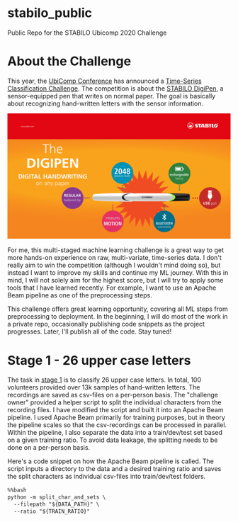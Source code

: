 # stabilo_public
Public Repo for the STABILO Ubicomp 2020 Challenge

# About the Challenge

This year, the [UbiComp Conference](http://ubicomp.org/ubicomp2020/) has announced a [Time-Series Classification Challenge](http://ubicomp.org/ubicomp2020/cfp/challenge.html). The competition is about the [STABILO DigiPen](https://www.stabilodigital.com), a sensor-equipped pen that writes on normal paper. The goal is basically about recognizing hand-written letters with the sensor information. 

![STABILO DigiPen](/pics/stabilo_digipen.png)

For me, this multi-staged machine learning challenge is a great way to get more hands-on experience on raw, multi-variate, time-series data. I don't really aim to win the competition (although I wouldn't mind doing so), but instead I want to improve my skills and continue my ML journey. With this in mind, I will not solely aim for the highest score, but I will try to apply some tools that I have learned recently. For example, I want to use an Apache Beam pipeline as one of the preprocessing steps. 

This challenge offers great learning opportunity, covering all ML steps from preprocessing to deployment. In the beginning, I will do most of the work in a private repo, occasionally publishing code snippets as the project progresses. Later, I'll publish all of the code. Stay tuned! 

# Stage 1 - 26 upper case letters

The task in [stage 1](https://stabilodigital.com/data/) is to classify 26 upper case letters. In total, 100 volunteers provided over 13k samples of hand-written letters. The recordings are saved as csv-files on a per-person basis. The "challenge owner" provided a helper script to split the individual characters from the recording files. I have modified the script and built it into an Apache Beam pipeline. I used Apache Beam primarily for training purposes, but in theory the pipeline scales so that the csv-recordings can be processed in parallel. Within the pipeline, I also separate the data into a train/dev/test set based on a given training ratio. To avoid data leakage, the splitting needs to be done on a per-person basis.


Here's a code snippet on how the Apache Beam pipeline is called. The script inputs a directory to the data and a desired training ratio and saves the split characters as individual csv-files into train/dev/test folders.

```
%%bash
python -m split_char_and_sets \
  --filepath "${DATA_PATH}" \
  --ratio "${TRAIN_RATIO}"
```
